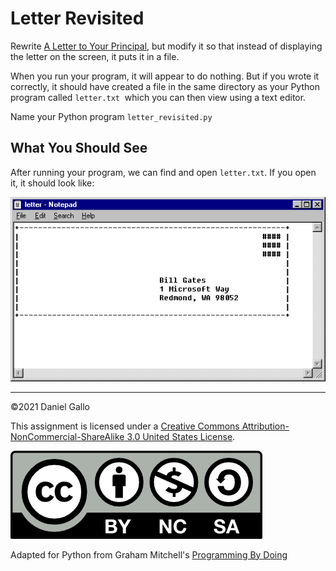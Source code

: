 # Letter Revisited

Rewrite [A Letter to Your Principal](letter-to-principal.md),
but modify it so that instead of displaying the letter on the screen,
it puts it in a file.

When you run your program, it will appear to do nothing. But if you
wrote it correctly, it should have created a file in the same directory as your Python program called `letter.txt`  which you can then view using a text editor.

Name your Python program `letter_revisited.py`


What You Should See
-------------------
After running your program, we can find and open `letter.txt`. If you open it, it should look like:

![screenshot of letter.txt opened in Notepad](images/letter.png)


---


©2021 Daniel Gallo


This assignment is licensed under a
[Creative Commons Attribution-NonCommercial-ShareAlike 3.0 United States License](https://creativecommons.org/licenses/by-nc-sa/3.0/us/deed.en_US).  

![Creative Commons License](images/by-nc-sa.png)





Adapted for Python from Graham Mitchell's [Programming By Doing](https://programmingbydoing.com/)